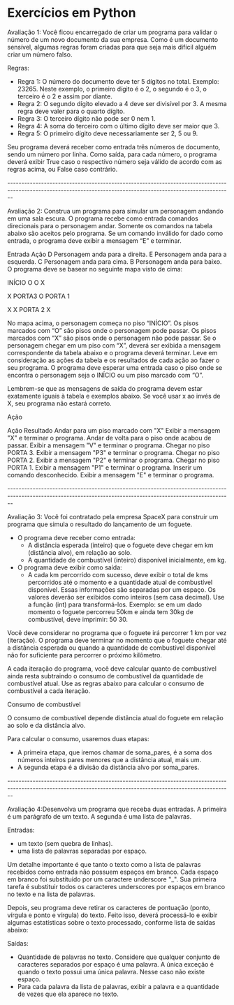 <h1>Exercícios em Python</h1>

<div>
  <p>
      Avaliação 1: Você ficou encarregado de criar um programa para validar o número de um novo documento da sua empresa. Como é um documento sensível, algumas regras foram criadas para que seja mais difícil alguém criar um número falso.

  Regras:

  - Regra 1: O número do documento deve ter 5 dígitos no total. Exemplo: 23265. Neste exemplo, o primeiro dígito é o 2, o segundo é o 3, o terceiro é o 2 e assim por diante.
  - Regra 2: O segundo dígito elevado a 4 deve ser divisível por 3. A mesma regra deve valer para o quarto dígito.
  - Regra 3: O terceiro dígito não pode ser 0 nem 1.
  - Regra 4: A soma do terceiro com o último dígito deve ser maior que 3.
  - Regra 5: O primeiro dígito deve necessariamente ser 2, 5 ou 9.

  Seu programa deverá receber como entrada três números de documento, sendo um número por linha. Como saída, para cada número, o programa deverá exibir True caso o respectivo número seja válido de acordo com as regras acima, ou False caso contrário.
  </p>
</div>

<div>
  <p>--------------------------------------------------------------------------------------------------------------------------------------------------------------</p>
</div>

<div>
  <p>Avaliação 2: Construa um programa para simular um personagem andando em uma sala escura. O programa recebe como entrada comandos direcionais para o personagem andar. Somente os comandos na tabela abaixo são aceitos pelo programa. Se um comando inválido for dado como entrada, o programa deve exibir a mensagem “E” e terminar.

Entrada	Ação
D	Personagem anda para a direita.
E	Personagem anda para a esquerda.
C	Personagem anda para cima.
B	Personagem anda para baixo.
O programa deve se basear no seguinte mapa visto de cima:

  <div><p>INÍCIO	  O	       O	       X</p></div>
  <div><p>X	      PORTA3	   O	     PORTA 1</p></div>
  <div><p>X	        X	    PORTA 2	    X</p></div>
 
No mapa acima, o personagem começa no piso “INÍCIO”. Os pisos marcados com “O” são pisos onde o personagem pode passar. Os pisos marcados com “X” são pisos onde o personagem não pode passar. Se o personagem chegar em um piso com “X”, deverá ser exibida a mensagem correspondente da tabela abaixo e o programa deverá terminar. Leve em consideração as ações da tabela e os resultados de cada ação ao fazer o seu programa. O programa deve esperar uma entrada caso o piso onde se encontra o personagem seja o INÍCIO ou um piso marcado com “O”.

Lembrem-se que as mensagens de saída do programa devem estar exatamente iguais à tabela e exemplos abaixo. Se você usar x ao invés de X, seu programa não estará correto.

Ação

Ação	Resultado
Andar para um piso marcado com "X"	Exibir a mensagem "X" e terminar o programa.
Andar de volta para o piso onde acabou de passar.	Exibir a mensagem "V" e terminar o programa.
Chegar no piso PORTA 3.	Exibir a mensagem "P3" e terminar o programa.
Chegar no piso PORTA 2.	Exibir a mensagem "P2" e terminar o programa.
Chegar no piso PORTA 1.	Exibir a mensagem "P1" e terminar o programa.
Inserir um comando desconhecido.	Exibir a mensagem "E" e terminar o programa.</p>
</div>

<div>
  <p>--------------------------------------------------------------------------------------------------------------------------------------------------------------</p>
</div>

<div>
  <p>
    Avaliação 3: Você foi contratado pela empresa SpaceX para construir um programa que simula o resultado do lançamento de um foguete.
 
- O programa deve receber como entrada:
    - A distância esperada (inteiro) que o foguete deve chegar em km (distância alvo), em relação ao solo.
    - A quantidade de combustível (inteiro) disponível inicialmente, em kg.
- O programa deve exibir como saída:
    - A cada km percorrido com sucesso, deve exibir o total de kms percorridos até o momento e a quantidade atual de combustível disponível. Essas informações são separadas por um espaço. Os valores deverão ser exibidos como inteiros (sem casa decimal). Use a função (int) para transformá-los. Exemplo: se em um dado momento o foguete percorreu 50km e ainda tem 30kg de combustível, deve imprimir: 50 30.
 

Você deve considerar no programa que o foguete irá percorrer 1 km por vez (iteração). O programa deve terminar no momento que o foguete chegar até a distância esperada ou quando a quantidade de combustível disponível não for suficiente para percorrer o próximo kilômetro.



 A cada iteração do programa, você deve calcular quanto de combustível ainda resta subtraindo o consumo de combustível da quantidade de combustível atual. Use as regras abaixo para calcular o consumo de combustível a cada iteração.
 
Consumo de combustível
 
O consumo de combustível depende distância atual do foguete em relação ao solo e da distância alvo.
 

Para calcular o consumo, usaremos duas etapas:
 

- A primeira etapa, que iremos chamar de soma_pares, é a soma dos números inteiros pares menores que a distância atual, mais um.
- A segunda etapa é a divisão da distância alvo por soma_pares.
  </p>
</div>

<div>
  <p>--------------------------------------------------------------------------------------------------------------------------------------------------------------</p>
</div>
  
<div>
  <p>
    Avaliação 4:Desenvolva um programa que receba duas entradas. A primeira é um parágrafo de um texto. A segunda é uma lista de palavras.

Entradas:
- um texto (sem quebra de linhas).
- uma lista de palavras separadas por espaço.

 

Um detalhe importante é que tanto o texto como a lista de palavras recebidos como entrada não possuem espaços em branco. Cada espaço em branco foi substituído por um caractere underscore "_". Sua primeira tarefa é substituir todos os caracteres underscores por espaços em branco no texto e na lista de palavras.

Depois, seu programa deve retirar os caracteres de pontuação (ponto, vírgula e ponto e vírgula) do texto. Feito isso, deverá processá-lo e exibir algumas estatísticas sobre o texto processado, conforme lista de saídas abaixo:

Saídas:
- Quantidade de palavras no texto. Considere que qualquer conjunto de caracteres separados por espaço é uma palavra. A única exceção é quando o texto possui uma única palavra. Nesse caso não existe espaço.
- Para cada palavra da lista de palavras, exibir a palavra e a quantidade de vezes que ela aparece no texto. 
  </p>
</div>

